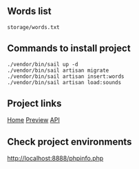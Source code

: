 ## Words list
```
storage/words.txt
```

## Commands to install project
```
./vendor/bin/sail up -d
./vendor/bin/sail artisan migrate
./vendor/bin/sail artisan insert:words
./vendor/bin/sail artisan load:sounds
```

## Project links
<a href="http://localhost:8888/">Home</a>
<a href="http://localhost:8888/preview">Preview</a>
<a href="http://localhost:8888/api/word">API</a>


## Check project environments
<a href="http://localhost:8888/phpinfo.php">http://localhost:8888/phpinfo.php</a>
